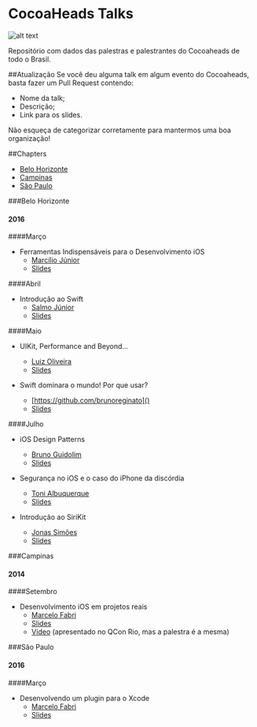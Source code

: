 # CocoaHeads Talks
![alt text](http://i.imgur.com/bsLTbx4.png)

Repositório com dados das palestras e palestrantes do Cocoaheads de todo o Brasil.

##Atualização
Se você deu alguma talk em algum evento do Cocoaheads, basta fazer um Pull Request contendo: 

- Nome da talk;
- Descrição;
- Link para os slides.

Não esqueça de categorizar corretamente para mantermos uma boa organização!

##Chapters
- [Belo Horizonte](https://github.com/CocoaHeadsBrasil/cocoaheads-talks/blob/master/README.md#belo-horizonte)
- [Campinas](https://github.com/CocoaHeadsBrasil/cocoaheads-talks/blob/master/README.md#campinas)
- [São Paulo](https://github.com/CocoaHeadsBrasil/cocoaheads-talks/blob/master/README.md#sao-paulo)

	
###Belo Horizonte

#### 2016

####Março
- Ferramentas Indispensáveis para o Desenvolvimento iOS
	- [Marcílio Júnior](https://github.com/marciliojrs)
	- [Slides](https://speakerdeck.com/marciliojrs/ferramentas-indispensaveis-no-desenvolvimento-ios)

####Abril
- Introdução ao Swift
	- [Salmo Júnior](https://github.com/salmojunior)
	- [Slides](https://speakerdeck.com/salmojunior/introducao-ao-swift-cocoaheads-bh)

####Maio
- UIKit, Performance and Beyond...
	- [Luiz Oliveira]()
	- [Slides](http://slides.com/luizoliveira/uikit_performance_and_beyond)

- Swift dominara o mundo! Por que usar?
	- [https://github.com/brunoreginato]()
	- [Slides](https://speakerdeck.com/brunoreginato/swift-dominara-o-mundo-por-que-usar)

####Julho
- iOS Design Patterns
	- [Bruno Guidolim](https://github.com/bguidolim)
	- [Slides](http://www.slideshare.net/bguidolim/ios-design-patterns-64442493)

- Segurança no iOS e o caso do iPhone da discórdia
	- [Toni Albuquerque](https://github.com/acalbuquerque)
	- [Slides](http://www.slideshare.net/acalbuquerque/seguranca-no-ios-e-o-caso-do-iphone-da-discrdia-64524872)

- Introdução ao SiriKit
	- [Jonas Simões](https://github.com/JonasABR)
	- [Slides](http://www.slideshare.net/JonasAlvesSimes/cocoaheads-talksirikit)

###Campinas

#### 2014

####Setembro
- Desenvolvimento iOS em projetos reais
	- [Marcelo Fabri](https://github.com/marcelofabri)
	- [Slides](https://speakerdeck.com/marcelofabri/desenvolvimento-ios-em-projetos-reais-qcon-rio-2014)
	- [Vídeo](https://www.infoq.com/br/presentations/desenvolvimento-ios-em-projetos-reais) (apresentado no QCon Rio, mas a palestra é a mesma)

###São Paulo

#### 2016

####Março
- Desenvolvendo um plugin para o Xcode
	- [Marcelo Fabri](https://github.com/marcelofabri)
	- [Slides](https://speakerdeck.com/marcelofabri/desenvolvendo-um-plugin-para-o-xcode)
